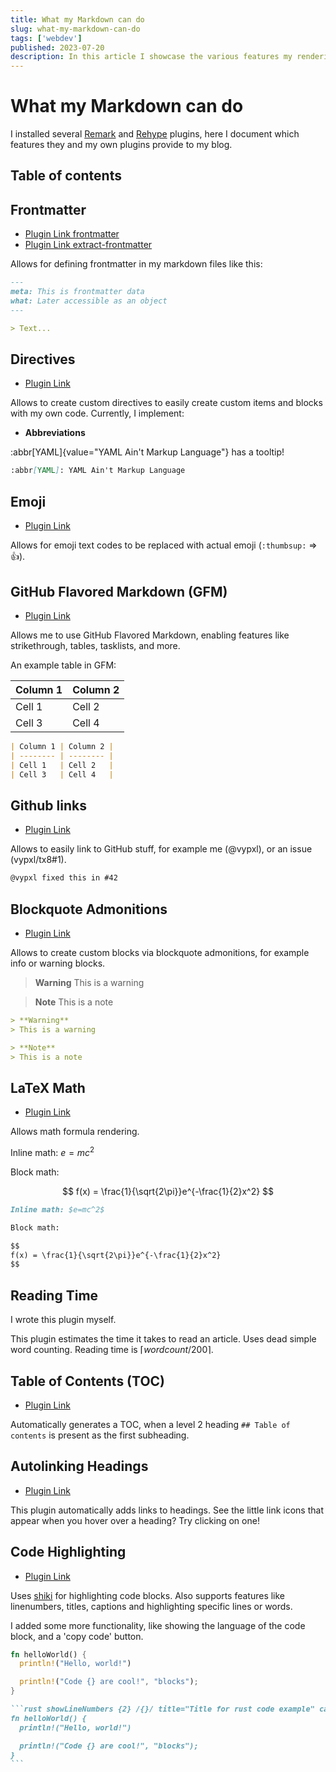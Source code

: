 ```yaml
---
title: What my Markdown can do
slug: what-my-markdown-can-do
tags: ['webdev']
published: 2023-07-20
description: In this article I showcase the various features my rendering pipeline for markdown can do.
---
```


# What my Markdown can do

I installed several [Remark](https://github.com/remarkjs/remark) and [Rehype](https://github.com/rehypejs/rehype) plugins, here I document which features
they and my own plugins provide to my blog.

## Table of contents

## Frontmatter

- [Plugin Link frontmatter](https://github.com/remarkjs/remark-frontmatter)
- [Plugin Link extract-frontmatter](https://github.com/mrzmmr/remark-extract-frontmatter)

Allows for defining frontmatter in my markdown files like this:

```md
---
meta: This is frontmatter data
what: Later accessible as an object
---

> Text...
```

## Directives

- [Plugin Link](https://github.com/remarkjs/remark-directive)

Allows to create custom directives to easily create custom items and blocks with my own code.
Currently, I implement:

- **Abbreviations**

:abbr[YAML]{value="YAML Ain't Markup Language"} has a tooltip!

```md
:abbr[YAML]: YAML Ain't Markup Language
```

## Emoji

- [Plugin Link](https://github.com/rhysd/remark-emoji)

Allows for emoji text codes to be replaced with actual emoji (`:thumbsup:` => :thumbsup:).

## GitHub Flavored Markdown (GFM)

- [Plugin Link](https://github.com/remarkjs/remark-gfm)

Allows me to use GitHub Flavored Markdown, enabling features like strikethrough, tables, tasklists, and more.

An example table in GFM:

| Column 1 | Column 2 |
| -------- | -------- |
| Cell 1   | Cell 2   |
| Cell 3   | Cell 4   |

```md
| Column 1 | Column 2 |
| -------- | -------- |
| Cell 1   | Cell 2   |
| Cell 3   | Cell 4   |
```

## Github links

- [Plugin Link](https://github.com/remarkjs/remark-github)

Allows to easily link to GitHub stuff, for example me (@vypxl), or an issue (vypxl/tx8#1).

```md
@vypxl fixed this in #42
```

## Blockquote Admonitions

- [Plugin Link](https://github.com/myl7/remark-github-beta-blockquote-admonitions)

Allows to create custom blocks via blockquote admonitions, for example info or warning blocks.

> **Warning**
> This is a warning

> **Note**
> This is a note

```md
> **Warning**
> This is a warning

> **Note**
> This is a note
```

## LaTeX Math

- [Plugin Link](https://github.com/remarkjs/remark-math)

Allows math formula rendering.

Inline math: $e=mc^2$

Block math:

$$
f(x) = \frac{1}{\sqrt{2\pi}}e^{-\frac{1}{2}x^2}
$$

```md
Inline math: $e=mc^2$

Block math:

$$
f(x) = \frac{1}{\sqrt{2\pi}}e^{-\frac{1}{2}x^2}
$$
```

## Reading Time

I wrote this plugin myself.

This plugin estimates the time it takes to read an article. Uses dead simple word counting. Reading time is $\lceil{wordcount / 200}\rceil$.

## Table of Contents (TOC)

- [Plugin Link](https://github.com/remarkjs/remark-toc)

Automatically generates a TOC, when a level 2 heading `## Table of contents` is present as the first subheading.

## Autolinking Headings

- [Plugin Link](https://github.com/rehypejs/rehype-autolink-headings)

This plugin automatically adds links to headings. See the little link icons that appear when you hover over a heading?
Try clicking on one!

## Code Highlighting

- [Plugin Link](https://rehype-pretty-code.netlify.app/)

Uses [shiki](https://github.com/shikijs/shiki) for highlighting code blocks.
Also supports features like linenumbers, titles, captions and highlighting specific lines or words.

I added some more functionality, like showing the language of the code block, and a 'copy code' button.

```rust showLineNumbers {2} /{}/ title="Title for rust code example" caption="This is a demonstration of a caption."
fn helloWorld() {
  println!("Hello, world!")

  println!("Code {} are cool!", "blocks");
}
```

````md
```rust showLineNumbers {2} /{}/ title="Title for rust code example" caption="This is a demonstration of a caption."
fn helloWorld() {
  println!("Hello, world!")

  println!("Code {} are cool!", "blocks");
}
```
````
